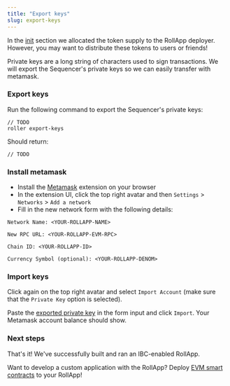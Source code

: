 ```yaml
---
title: "Export keys"
slug: export-keys
---
```


In the [init](./initialize.md) section we allocated the token supply to the RollApp deployer. However, you may want to distribute these tokens to users or friends!

Private keys are a long string of characters used to sign transactions. We will export the Sequencer's private keys so we can easily transfer with metamask.

### Export keys

Run the following command to export the Sequencer's private keys:

```
// TODO
roller export-keys
```

Should return:

```
// TODO
```

### Install metamask

-   Install the [Metamask](https://chrome.google.com/webstore/detail/metamask/nkbihfbeogaeaoehlefnkodbefgpgknn?hl=en) extension on your browser
-   In the extension UI, click the top right avatar and then `Settings` > `Networks` > `Add a network`
-   Fill in the new network form with the following details:

```
Network Name: <YOUR-ROLLAPP-NAME>

New RPC URL: <YOUR-ROLLAPP-EVM-RPC>

Chain ID: <YOUR-ROLLAPP-ID>

Currency Symbol (optional): <YOUR-ROLLAPP-DENOM>
```

### Import keys

Click again on the top right avatar and select `Import Account` (make sure that the `Private Key` option is selected).

Paste the [exported private key](#export-keys) in the form input and click `Import`. Your Metamask account balance should show.

### Next steps

That's it! We've successfully built and ran an IBC-enabled RollApp.

Want to develop a custom application with the RollApp? Deploy [EVM smart contracts](/docs/build/develop/evm/overview.md) to your RollApp!
